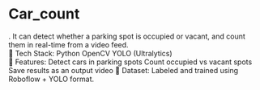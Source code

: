 # Car_count
. It can detect whether a parking spot is occupied or vacant, and count them in real-time from a video feed.  
🔧 Tech Stack:  Python  OpenCV  YOLO (Ultralytics)  
🚀 Features:  Detect cars in parking spots  Count occupied vs vacant spots  Save results as an output video 
📂 Dataset: Labeled and trained using Roboflow + YOLO format.

